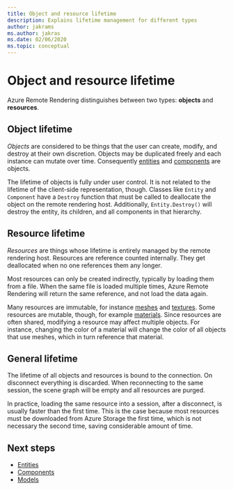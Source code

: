 ```yaml
---
title: Object and resource lifetime
description: Explains lifetime management for different types
author: jakrams
ms.author: jakras
ms.date: 02/06/2020
ms.topic: conceptual
---
```


# Object and resource lifetime

Azure Remote Rendering distinguishes between two types: **objects** and **resources**.

## Object lifetime

*Objects* are considered to be things that the user can create, modify, and destroy at their own discretion. Objects may be duplicated freely and each instance can mutate over time. Consequently [entities](entities.md) and [components](components.md) are objects.

The lifetime of objects is fully under user control. It is not related to the lifetime of the client-side representation, though. Classes like `Entity` and `Component` have a `Destroy` function that must be called to deallocate the object on the remote rendering host. Additionally, `Entity.Destroy()` will destroy the entity, its children, and all components in that hierarchy.

## Resource lifetime

*Resources* are things whose lifetime is entirely managed by the remote rendering host. Resources are reference counted internally. They get deallocated when no one references them any longer.

Most resources can only be created indirectly, typically by loading them from a file. When the same file is loaded multiple times, Azure Remote Rendering will return the same reference, and not load the data again.

Many resources are immutable, for instance [meshes](meshes.md) and [textures](textures.md). Some resources are mutable, though, for example [materials](../overview/features/materials.md). Since resources are often shared, modifying a resource may affect multiple objects. For instance, changing the color of a material will change the color of all objects that use meshes, which in turn reference that material.

## General lifetime

The lifetime of all objects and resources is bound to the connection. On disconnect everything is discarded. When reconnecting to the same session, the scene graph will be empty and all resources are purged.

In practice, loading the same resource into a session, after a disconnect, is usually faster than the first time. This is the case because most resources must be downloaded from Azure Storage the first time, which is not necessary the second time, saving considerable amount of time.

## Next steps

* [Entities](entities.md)
* [Components](components.md)
* [Models](models.md)

